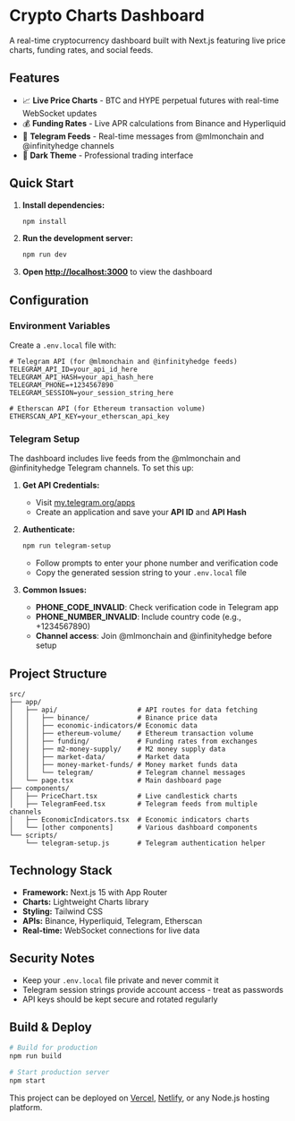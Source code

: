 # Crypto Charts Dashboard

A real-time cryptocurrency dashboard built with Next.js featuring live price charts, funding rates, and social feeds.

## Features

- 📈 **Live Price Charts** - BTC and HYPE perpetual futures with real-time WebSocket updates
- 💰 **Funding Rates** - Live APR calculations from Binance and Hyperliquid
- 📱 **Telegram Feeds** - Real-time messages from @mlmonchain and @infinityhedge channels
- 🌙 **Dark Theme** - Professional trading interface

## Quick Start

1. **Install dependencies:**
   ```bash
   npm install
   ```

2. **Run the development server:**
   ```bash
   npm run dev
   ```

3. **Open [http://localhost:3000](http://localhost:3000)** to view the dashboard

## Configuration

### Environment Variables

Create a `.env.local` file with:

```env
# Telegram API (for @mlmonchain and @infinityhedge feeds)
TELEGRAM_API_ID=your_api_id_here
TELEGRAM_API_HASH=your_api_hash_here
TELEGRAM_PHONE=+1234567890
TELEGRAM_SESSION=your_session_string_here

# Etherscan API (for Ethereum transaction volume)
ETHERSCAN_API_KEY=your_etherscan_api_key
```

### Telegram Setup

The dashboard includes live feeds from the @mlmonchain and @infinityhedge Telegram channels. To set this up:

1. **Get API Credentials:**
   - Visit [my.telegram.org/apps](https://my.telegram.org/apps)
   - Create an application and save your **API ID** and **API Hash**

2. **Authenticate:**
   ```bash
   npm run telegram-setup
   ```
   - Follow prompts to enter your phone number and verification code
   - Copy the generated session string to your `.env.local` file

3. **Common Issues:**
   - **PHONE_CODE_INVALID**: Check verification code in Telegram app
   - **PHONE_NUMBER_INVALID**: Include country code (e.g., +1234567890)
   - **Channel access**: Join @mlmonchain and @infinityhedge before setup



## Project Structure

```
src/
├── app/
│   ├── api/                    # API routes for data fetching
│   │   ├── binance/            # Binance price data
│   │   ├── economic-indicators/# Economic data
│   │   ├── ethereum-volume/    # Ethereum transaction volume
│   │   ├── funding/            # Funding rates from exchanges
│   │   ├── m2-money-supply/    # M2 money supply data
│   │   ├── market-data/        # Market data
│   │   ├── money-market-funds/ # Money market funds data
│   │   └── telegram/           # Telegram channel messages
│   └── page.tsx                # Main dashboard page
├── components/
│   ├── PriceChart.tsx          # Live candlestick charts
│   ├── TelegramFeed.tsx        # Telegram feeds from multiple channels
│   ├── EconomicIndicators.tsx  # Economic indicators charts
│   └── [other components]      # Various dashboard components
└── scripts/
    └── telegram-setup.js       # Telegram authentication helper
```

## Technology Stack

- **Framework:** Next.js 15 with App Router
- **Charts:** Lightweight Charts library
- **Styling:** Tailwind CSS
- **APIs:** Binance, Hyperliquid, Telegram, Etherscan
- **Real-time:** WebSocket connections for live data

## Security Notes

- Keep your `.env.local` file private and never commit it
- Telegram session strings provide account access - treat as passwords
- API keys should be kept secure and rotated regularly

## Build & Deploy

```bash
# Build for production
npm run build

# Start production server
npm start
```

This project can be deployed on [Vercel](https://vercel.com), [Netlify](https://netlify.com), or any Node.js hosting platform.
